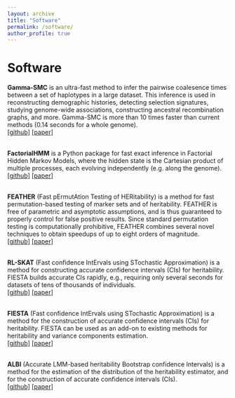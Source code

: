 ```yaml
---
layout: archive
title: "Software"
permalink: /software/
author_profile: true
---
```


# Software 

**Gamma-SMC** is an ultra-fast method to infer the pairwise coalesence times between a set of haplotypes in a large dataset. This inference is used in reconstructing demographic histories, detecting selection signatures, studying genome-wide associations, constructing ancestral recombination graphs, and more. Gamma-SMC is more than 10 times faster than current methods (0.14 seconds for a whole genome).
<br>
[[github]](https://github.com/regevs/gamma_smc) [[paper]](https://genome.cshlp.org/content/33/7/1023.short)
<br>
<br>

**FactorialHMM** is a Python package for fast exact inference in Factorial Hidden Markov Models, where the hidden state is the Cartesian product of multiple processes, each evolving independently (e.g. along the genome).
<br>
[[github]](https://github.com/regevs/factorial_hmm) [[paper]](https://academic.oup.com/bioinformatics/article/35/12/2162/5184283)
<br>
<br>

**FEATHER** (Fast pErmutAtion Testing of HERitability) is a method for fast permutation-based testing of marker sets and of heritability. FEATHER is free of parametric and asymptotic assumptions, and is thus guaranteed to properly control for false positive results. Since standard permutation testing is computationally prohibitive, FEATHER combines several novel techniques to obtain speedups of up to eight orders of magnitude.
<br>
[[github]](https://github.com/cozygene/feather) [[paper]](https://www.nature.com/articles/s41467-018-07276-w)
<br>
<br>

**RL-SKAT** (Fast confidence IntErvals using STochastic Approximation) is a method for constructing accurate confidence intervals (CIs) for heritability. FIESTA builds accurate CIs rapidly, e.g., requiring only several seconds for datasets of tens of thousands of individuals.
<br>
[[github]](https://github.com/cozygene/RL-SKAT) [[paper]](http://www.genetics.org/content/207/4/1275)
<br>
<br>

**FIESTA** (Fast confidence IntErvals using STochastic Approximation) is a method for the construction of accurate confidence intervals (CIs) for heritability. FIESTA can be used as an add-on to existing methods for heritability and variance components estimation. 
<br>
[[github]](https://github.com/cozygene/albi) [[paper]](https://www.liebertpub.com/doi/10.1089/cmb.2018.0047)
<br>
<br>

**ALBI** (Accurate LMM-based heritability Bootstrap confidence Intervals) is a method for the estimation of the distribution of the heritability estimator, and for the construction of accurate confidence intervals (CIs).
<br>
[[github]](https://github.com/cozygene/albi/blob/master/ALBI.md) [[paper]](https://doi.org/10.1016/j.ajhg.2016.04.016)
<br>
<br>


